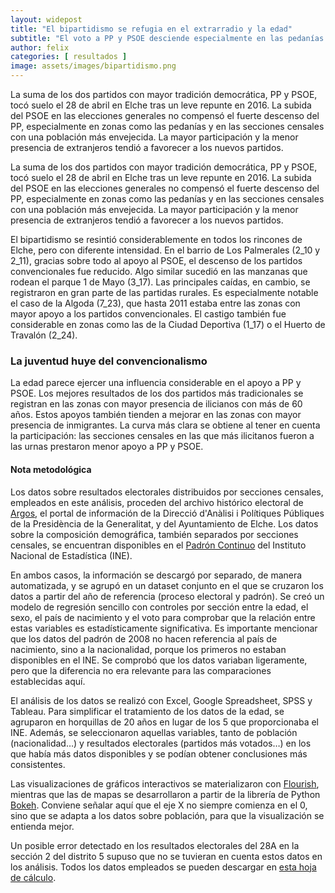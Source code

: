 ```yaml
---
layout: widepost
title: "El bipartidismo se refugia en el extrarradio y la edad"
subtitle: "El voto a PP y PSOE desciende especialmente en las pedanías y en las zonas con menor presencia de mayores de 60 años, pero resiste en las secciones con mayor inmigración y menor participación"
author: felix 
categories: [ resultados ]
image: assets/images/bipartidismo.png
---
```

La suma de los dos partidos con mayor tradición democrática, PP y PSOE, tocó suelo el 28 de abril en Elche tras un leve repunte en 2016. La subida del PSOE en las elecciones generales no compensó el fuerte descenso del PP, especialmente en zonas como las pedanías y en las secciones censales con una población más envejecida. La mayor participación y la menor presencia de extranjeros tendió a favorecer a los nuevos partidos.

<div class="flourish-embed" data-src="visualisation/339037"></div><script src="https://public.flourish.studio/resources/embed.js"></script>

La suma de los dos partidos con mayor tradición democrática, PP y PSOE, tocó suelo el 28 de abril en Elche tras un leve repunte en 2016. La subida del PSOE en las elecciones generales no compensó el fuerte descenso del PP, especialmente en zonas como las pedanías y en las secciones censales con una población más envejecida. La mayor participación y la menor presencia de extranjeros tendió a favorecer a los nuevos partidos.

El bipartidismo se resintió considerablemente en todos los rincones de Elche, pero con diferente intensidad. En el barrio de Los Palmerales (2_10 y 2_11), gracias sobre todo al apoyo al PSOE, el descenso de los partidos convencionales fue reducido. Algo similar sucedió en las manzanas que rodean el parque 1 de Mayo (3_17). Las principales caídas, en cambio, se registraron en gran parte de las partidas rurales. Es especialmente notable el caso de la Algoda (7_23), que hasta 2011 estaba entre las zonas con mayor apoyo a los partidos convencionales. El castigo también fue considerable en zonas como las de la Ciudad Deportiva (1_17) o el Huerto de Travalón (2_24). 

<div class="flourish-embed" data-src="story/40035"></div><script src="https://public.flourish.studio/resources/embed.js"></script>

### La juventud huye del convencionalismo

La edad parece ejercer una influencia considerable en el apoyo a PP y PSOE. Los mejores resultados de los dos partidos más tradicionales se registran en las zonas con mayor presencia de ilicianos con más de 60 años. Estos apoyos también tienden a mejorar en las zonas con mayor presencia de inmigrantes. La curva más clara se obtiene al tener en cuenta la participación: las secciones censales en las que más ilicitanos fueron a las urnas prestaron menor apoyo a PP y PSOE.

<div class="alert alert-secondary" role="alert">
  <h4 class="alert-heading">Nota metodológica</h4>
  <p>Los datos sobre resultados electorales distribuidos por secciones censales, empleados en este análisis, proceden del archivo histórico electoral de <a href="http://www.argos.gva.es/ahe/val/buscaEleccionesV.html">Argos</a>, el portal de información de la Direcció d'Anàlisi i Polítiques Públiques de la Presidència de la Generalitat, y del Ayuntamiento de Elche. Los datos sobre la composición demográfica, también separados por secciones censales, se encuentran disponibles en el <a href="http://www.ine.es/dyngs/INEbase/es/operacion.htm?c=Estadistica_C&cid=1254736177012&menu=resultados&idp=1254734710990">Padrón Continuo</a> del Instituto Nacional de Estadística (INE).</p>
  <p>En ambos casos, la información se descargó por separado, de manera automatizada, y se agrupó en un dataset conjunto en el que se cruzaron los datos a partir del año de referencia (proceso electoral y padrón). Se creó un modelo de regresión sencillo con controles por sección entre la edad, el sexo, el país de nacimiento y el voto para comprobar que la relación entre estas variables es estadísticamente significativa. Es importante mencionar que los datos del padrón de 2008 no hacen referencia al país de nacimiento, sino a la nacionalidad, porque los primeros no estaban disponibles en el INE. Se comprobó que los datos variaban ligeramente, pero que la diferencia no era relevante para las comparaciones establecidas aquí.
</p>
  <p>El análisis de los datos se realizó con Excel, Google Spreadsheet, SPSS y Tableau. Para simplificar el tratamiento de los datos de la edad, se agruparon en horquillas de 20 años en lugar de los 5 que proporcionaba el INE. Además, se seleccionaron aquellas variables, tanto de población (nacionalidad…) y resultados electorales (partidos más votados…) en los que había más datos disponibles y se podían obtener conclusiones más consistentes.</p>
  <p>Las visualizaciones de gráficos interactivos se materializaron con <a href="https://flourish.studio/">Flourish</a>, mientras que las de mapas se desarrollaron a partir de la librería de Python <a href="https://bokeh.pydata.org/en/latest/">Bokeh</a>. Conviene señalar aquí que el eje X no siempre comienza en el 0, sino que se adapta a los datos sobre población, para que la visualización se entienda mejor.</p> 
  <p>Un posible error detectado en los resultados electorales del 28A en la sección 2 del distrito 5 supuso que no se tuvieran en cuenta estos datos en los análisis. Todos los datos empleados se pueden descargar en <a href="https://docs.google.com/spreadsheets/d/1Tde3VYKVakCl2x8WzAm3xa9zMZvSS9LPbvzO9r6_Oco/edit?usp=sharing">esta hoja de cálculo</a>.</p>
</div>